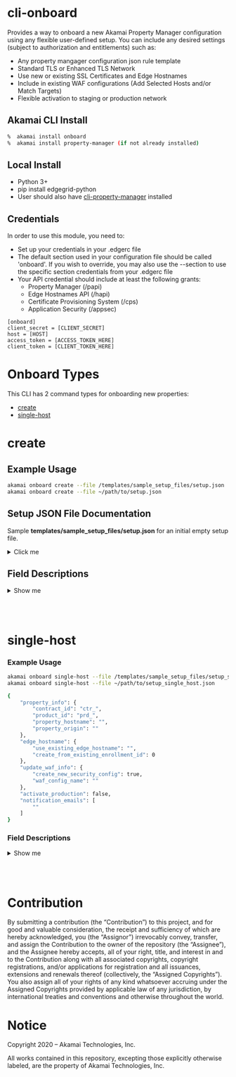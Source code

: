 # cli-onboard

Provides a way to onboard a new Akamai Property Manager configuration using any flexible user-defined setup. You can include any desired settings (subject to authorization and entitlements) such as:

- Any property mangager configuration json rule template
- Standard TLS or Enhanced TLS Network
- Use new or existing SSL Certificates and Edge Hostnames
- Include in existing WAF configurations (Add Selected Hosts and/or Match Targets)
- Flexible activation to staging or production network

## Akamai CLI Install

```bash
%  akamai install onboard
%  akamai install property-manager (if not already installed)
```

## Local Install

- Python 3+
- pip install edgegrid-python
- User should also have [cli-property-manager](https://github.com/akamai/cli-property-manager) installed

## Credentials

In order to use this module, you need to:

- Set up your credentials in your .edgerc file
- The default section used in your configuration file should be called 'onboard'. If you wish to override, you may also use the --section <name> to use the specific section credentials from your .edgerc file
- Your API credential should include at least the following grants:
  - Property Manager (/papi)
  - Edge Hostnames API (/hapi)
  - Certificate Provisioning System (/cps)
  - Application Security (/appsec)

```
[onboard]
client_secret = [CLIENT_SECRET]
host = [HOST]
access_token = [ACCESS_TOKEN_HERE]
client_token = [CLIENT_TOKEN_HERE]
```

# Onboard Types

This CLI has 2 command types for onboarding new properties:

- [create](#create)
- [single-host](#single-host)

# create

## Example Usage

```bash
akamai onboard create --file /templates/sample_setup_files/setup.json
akamai onboard create --file ~/path/to/setup.json
```

## Setup JSON File Documentation

Sample **templates/sample_setup_files/setup.json** for an initial empty setup file.

<details>
    <summary>Click me</summary>

```JSON
{
"property_info": {
    "property_name": "",
    "secure_network": "STANDARD_TLS",
    "contract_id": "ctr_",
    "group_id": "grp_",
    "product_id": "prd_",
    "version_notes": "",
    "rule_format": "latest",
    "default_cpcode": {
        "create_new_cpcode": false,
        "new_cpcode_name": ""

    },
    "file_info": {
        "use_file": false,
        "source_template_file": "",
        "source_values_file": ""
    },
    "folder_info": {
        "use_folder": false,
        "folder_path": "",
        "env_name": ""
    }
},
"public_hostnames": [
    ""
],
"edge_hostname": {
    "mode": "new_standard_tls_edgehostname",
    "use_existing_edgehostname": {
        "edge_hostname": ""
    },
    "new_standard_tls_edgehostname": {
        "ssl_cert_info": {
        "use_existing_enrollment_id": false,
        "existing_enrollment_id": 0,
        "create_new_ssl_cert": false,
        "ssl_cert_template_file": "",
        "ssl_cert_template_values": "",
        "temp_existing_edge_hostname": ""

    }},
    "new_enhanced_tls_edgehostname": {
        "ssl_cert_info": {
            "use_existing_enrollment_id": false,
            "existing_enrollment_id": 0,
            "create_new_ssl_cert": false,
            "ssl_cert_template_file": "",
            "ssl_cert_template_values": "",
            "temp_existing_edge_hostname": ""

        }
    }
},
"activate_property_staging": false,
"update_waf_info": {
    "add_selected_host": false,
    "waf_config_name": "",
    "update_match_target": false,
    "waf_match_target_id": 0
},
"activate_waf_policy_staging": false,
"activate_property_production": false,
"activate_waf_policy_production": false,
"notification_emails": [
    ""
]
}

```

</details>

## Field Descriptions

<details>
    <summary>Show me</summary>

- property_name: Name of the property manager configuration to be created
- secure_network: Use either ENHANCED_TLS or STANDARD_TLS
- contract*id: Contract ID (starts with ctr*)
- group*id: Group ID (starts with grp*)
- product*id: Product ID (usually starts with prd* and should be one of available products from specified contract_id)
- rule_format: Rule format (typically latest, but can you frozen rule format if desired)

**default_cpcode**

- create_new_cpcode: Specify true if you want a brand new cp code created as part of the new property manager configuration
- new_cpcode_name: If create_new_cpcode is true, specify name of new cp code

**file_info**

- use_file: Specify true if you want to use a single file json template
- source_template_file: File path to single file json template. This file can have ${env.variable} references to serve place holders that will be substitued from values in source_values_file
- source_values_file: File path to the single file variable values. This source values file can look like this:

```bash
{
	"origin_default": "origin-www.dummy.com",
	"cpcode_default": 12345
}
```

**folder_info**

- use_folder: Specify true if you want to use an existing Akamai pipeline folder structure. This folder should contain the projectInfo.json and environments folder
- folder_path: File path to the Akamai pipeline folder
- env_name: Environment name to build. This name should be defined in projectInfo.json and have corrent setting and variable values in environments folder

**public_hostnames**

- Array of property hostnames in this new configuration

**edge_hostname**

- For a new property manager configuration, we can use an existing edge hostname, create a new standard_tls edge hostname, or create a new enhanced_tls edge hostname
- mode: Should be one of: use_existing_edgehostname, new_standard_tls_edgehostname, new_enhanced_tls_edgehostname

**use_existing_edgehostname**

- edge_hostname: Specify the existing edge hostname to use. If using ENHANCED_TLS, this should end with edgekey.net ; otherwise if using STANDARD_TLS, this should end with edgesuite.net

**new_enhanced_tls_edgehostname -- use existing enrollment**

- use_existing_enrollment_id: Set to true if you want to create a new edge hostname from an existing certificate enrollment. If true, you must also put in values for the existing_enrollment_id.
- existing_enrollment_id: Enrollment ID of the existing certificate

**new_enhanced_tls_edgehostname -- create new enrollment**

- create_new_ssl_cert: Set to true if you want to brand new certificate enrollment. If true, you must also put in values for the ssl_cert_template_file, ssl_cert_template_values, and use_temp_existing_edge_hostname_id (NOT USED ANYMORE)
- ssl_cert_template_file: File path to ssl certificate template json file. This can be for any certificate type (NOT USED ANYMORE)
- ssl_cert_template_values: Values for the ssl certificate template to be used (NOT USED ANYMORE)
- temp_existing_edge_hostname: Due to backend api limitations, a new edge hostname cannot be immediately made that references a newly created certificate enrollment for a brief period of time. Rather than be blocked by this process, specify a temporary edge hostname to use as a placeholder. This value is not really used and just a place holder to proceed with the property manager configuration creation. If using ENHANCED_TLS, use an existing edge hostname ends with edgekey.net ; otherwise if using STANDARD_TLS, use an existing edge hostname that ends with edgesuite.net (NOT USED ANYMORE)

**update_waf_info**

- add_selected_host: Set to true if you want to add specified public_hostnames to WAF selected hosts
- waf_config-name: Name of security configuration
- update_match_target: Set to true if you wwant to add specified public_hostnames to specifed waf_match_target_id
- waf_match_target_id: waf match target id to add hostnames to (use numeric waf match target id)
- NOTE: If you do not know the match target id, leave the value as 0 and execute the onboarding. The validation steps will print out the existing match target IDs for the WAF config selected.
- NOTE: These settings can only happen if property manager configuration is activated to Akamai staging

**activate settings**

- activate_property_staging: Activate property manager configuration to staging network
- activate_property_production: Activate property manager configuration to production network (must go through staging first)
- activate_waf_policy_staging: Activate security configuration to staging network
- activate_waf_policy_production: Activate security configuration to production network (must go through staging first)
- notification_emails: Array of emails to be notified after activations
</details>

<br/><br/>

# single-host

### Example Usage

```bash
akamai onboard single-host --file /templates/sample_setup_files/setup_single_host.json
akamai onboard single-host --file ~/path/to/setup_single_host.json
```

```bash
{
    "property_info": {
        "contract_id": "ctr_",
        "product_id": "prd_",
        "property_hostname": "",
        "property_origin": ""
    },
    "edge_hostname": {
        "use_existing_edge_hostname": "",
        "create_from_existing_enrollment_id": 0
    },
    "update_waf_info": {
        "create_new_security_config": true,
        "waf_config_name": ""
    },
    "activate_production": false,
    "notification_emails": [
        ""
    ]
}
```

### Field Descriptions

<details>
    <summary>Show me</summary>

- contract*id: Contract ID (starts with ctr*)
- product_id: Product ID: one of prd_SPM, prd_Fresca, prd_API_Accel (case sensitive)
- property_hostname: Public facing hostname
- property_origin: Origin hostname for property_hostname
- activate_production: Activate to Akamai production network (will always update to Akamai staging already)
- notification_emails: Array of emails to be notified after activations

---

**edge_hostname**

- use_existing_edge_hostname: specify existing edge hostname to use (must already exist)
- create_from_existing_enrollment_id: create new edge hostname from existing certificate enrollment id (must already exist)

---

**update_waf_info**

- create_new_security_config: true = will create default security configuration in alert mode
- waf_config_name: name of new security config to be created (if blank, will use default "WAF Security File" as name
</details>

<br></br>

# Contribution

By submitting a contribution (the “Contribution”) to this project, and for good and valuable consideration, the receipt and sufficiency of which are hereby acknowledged, you (the “Assignor”) irrevocably convey, transfer, and assign the Contribution to the owner of the repository (the “Assignee”), and the Assignee hereby accepts, all of your right, title, and interest in and to the Contribution along with all associated copyrights, copyright registrations, and/or applications for registration and all issuances, extensions and renewals thereof (collectively, the “Assigned Copyrights”). You also assign all of your rights of any kind whatsoever accruing under the Assigned Copyrights provided by applicable law of any jurisdiction, by international treaties and conventions and otherwise throughout the world.

# Notice

Copyright 2020 – Akamai Technologies, Inc.

All works contained in this repository, excepting those explicitly otherwise labeled, are the property of Akamai Technologies, Inc.

```

```

